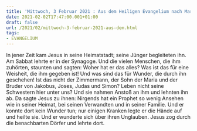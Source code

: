 ```yaml
---
title: 'Mittwoch, 3 Februar 2021 : Aus dem Heiligen Evangelium nach Markus - Mk 6,1b-6.'
date: 2021-02-02T17:47:00.001+01:00
draft: false
url: /2021/02/mittwoch-3-februar-2021-aus-dem.html
tags: 
- EVANGELIUM
---
```


In jener Zeit kam Jesus in seine Heimatstadt; seine Jünger begleiteten ihn. Am Sabbat lehrte er in der Synagoge. Und die vielen Menschen, die ihm zuhörten, staunten und sagten: Woher hat er das alles? Was ist das für eine Weisheit, die ihm gegeben ist! Und was sind das für Wunder, die durch ihn geschehen! Ist das nicht der Zimmermann, der Sohn der Maria und der Bruder von Jakobus, Joses, Judas und Simon? Leben nicht seine Schwestern hier unter uns? Und sie nahmen Anstoß an ihm und lehnten ihn ab. Da sagte Jesus zu ihnen: Nirgends hat ein Prophet so wenig Ansehen wie in seiner Heimat, bei seinen Verwandten und in seiner Familie. Und er konnte dort kein Wunder tun; nur einigen Kranken legte er die Hände auf und heilte sie. Und er wunderte sich über ihren Unglauben. Jesus zog durch die benachbarten Dörfer und lehrte dort.